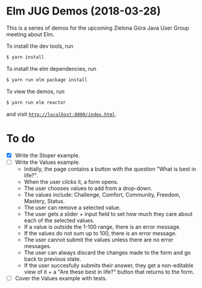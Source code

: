 # Elm JUG Demos (2018-03-28)

This is a series of demos for the upcoming Zielona Góra Java User Group meeting
about Elm.

To install the dev tools, run
```bash
$ yarn install
```

To install the elm dependencies, run
```bash
$ yarn run elm package install
```

To view the demos, run
```bash
$ yarn run elm reactor
```
and visit [`http://localhost:8000/index.html`](http://localhost:8000/index.html).

# To do

* [x] Write the Stoper example.
* [ ] Write the Values example.
    * Initially, the page contains a button with the question "What is best in
      life?".
    * When the user clicks it, a form opens.
    * The user chooses values to add from a drop-down.
    * The values include: Challenge, Comfort, Community, Freedom, Mastery, Status.
    * The user can remove a selected value.
    * The user gets a slider + input field to set how much they care about each
      of the selected values.
    * If a value is outside the 1-100 range, there is an error message.
    * If the values do not sum up to 100, there is an error message.
    * The user cannot submit the values unless there are no error messages.
    * The user can always discard the changes made to the form and go back to
      previous state.
    * If the user succesfully submits their answer, they get a non-editable
      view of it + a "Are these best in life?" button that returns to the form.
* [ ] Cover the Values example with tests.